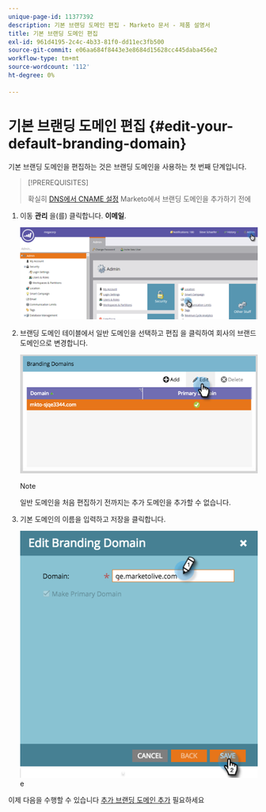 ```yaml
---
unique-page-id: 11377392
description: 기본 브랜딩 도메인 편집 - Marketo 문서 - 제품 설명서
title: 기본 브랜딩 도메인 편집
exl-id: 961d4195-2c4c-4b33-81f0-dd11ec3fb500
source-git-commit: e06aa684f8443e3e8684d15628cc445daba456e2
workflow-type: tm+mt
source-wordcount: '112'
ht-degree: 0%

---
```


# 기본 브랜딩 도메인 편집 {#edit-your-default-branding-domain}

기본 브랜딩 도메인을 편집하는 것은 브랜딩 도메인을 사용하는 첫 번째 단계입니다.

>[!PREREQUISITES]
>
>확실히 [DNS에서 CNAME 설정](/help/marketo/getting-started/setup/configure-protocols-for-marketo.md) Marketo에서 브랜딩 도메인을 추가하기 전에

1. 이동 **관리** 을(를) 클릭합니다. **이메일**.

   ![](assets/image2016-6-29-16-3a42-3a20.png)

1. 브랜딩 도메인 테이블에서 일반 도메인을 선택하고 편집 을 클릭하여 회사의 브랜드 도메인으로 변경합니다.

   ![](assets/edit-branding-domain.png)

   >[!NOTE]
   >
   >일반 도메인을 처음 편집하기 전까지는 추가 도메인을 추가할 수 없습니다.

1. 기본 도메인의 이름을 입력하고 저장을 클릭합니다.

   ![](assets/edit-branding-domain-hands.png)e

이제 다음을 수행할 수 있습니다 [추가 브랜딩 도메인 추가](/help/marketo/product-docs/administration/email-setup/add-multiple-branding-domains/add-an-additional-branding-domain.md) 필요하세요
